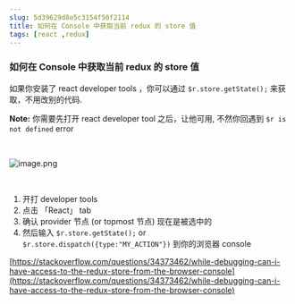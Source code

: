 ```yaml
---
slug: 5d39629d8e5c3154f50f2114
title: 如何在 Console 中获取当前 redux 的 store 值
tags: [react ,redux]
---
```


### 如何在 Console 中获取当前 redux 的 store 值

如果你安装了 react developer tools ，你可以通过 `$r.store.getState();` 来获取，不用改别的代码.

**Note:** 你需要先打开 react developer tool 之后，让他可用, 不然你回遇到 `$r is not defined` error

<br/>

 ![image.png](https://static.gaoqixhb.com/Fs8jbtroDbL_JS9q45mEhwmX61L4)

<br/>

1. 开打 developer tools
2. 点击 「React」 tab
3. 确认 provider 节点 (or topmost 节点) 现在是被选中的
4. 然后输入 `$r.store.getState();` or `$r.store.dispatch({type:"MY_ACTION"})` 到你的浏览器 console


[https://stackoverflow.com/questions/34373462/while-debugging-can-i-have-access-to-the-redux-store-from-the-browser-console](https://stackoverflow.com/questions/34373462/while-debugging-can-i-have-access-to-the-redux-store-from-the-browser-console)
